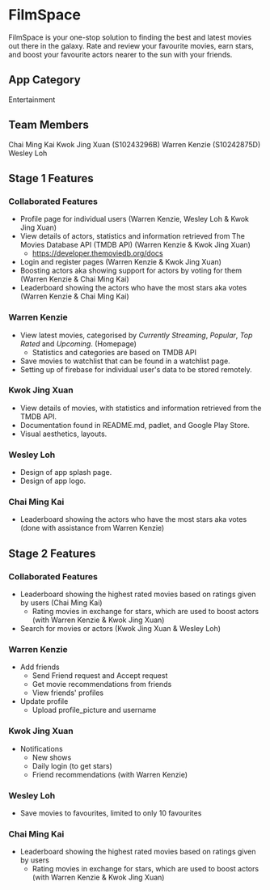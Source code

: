# FilmSpace
FilmSpace is your one-stop solution to finding the best and latest movies out there in the galaxy. Rate and review your favourite movies, earn stars, and boost your favourite actors nearer to the sun with your friends.

## App Category
Entertainment

## Team Members
Chai Ming Kai
Kwok Jing Xuan (S10243296B)
Warren Kenzie (S10242875D)
Wesley Loh 

## Stage 1 Features

### Collaborated Features
- Profile page for individual users (Warren Kenzie, Wesley Loh & Kwok Jing Xuan)
- View details of actors, statistics and information retrieved from The Movies Database API (TMDB API) (Warren Kenzie & Kwok Jing Xuan)
  - https://developer.themoviedb.org/docs
- Login and register pages (Warren Kenzie & Kwok Jing Xuan)
- Boosting actors aka showing support for actors by voting for them (Warren Kenzie & Chai Ming Kai)
- Leaderboard showing the actors who have the most stars aka votes (Warren Kenzie & Chai Ming Kai)

### Warren Kenzie
- View latest movies, categorised by *Currently Streaming*, *Popular*, *Top Rated* and *Upcoming*. (Homepage)
  - Statistics and categories are based on TMDB API
- Save movies to watchlist that can be found in a watchlist page.
- Setting up of firebase for individual user's data to be stored remotely. 

### Kwok Jing Xuan
- View details of movies, with statistics and information retrieved from the TMDB API. 
- Documentation found in README.md, padlet, and Google Play Store. 
- Visual aesthetics, layouts. 

### Wesley Loh
- Design of app splash page. 
- Design of app logo. 

### Chai Ming Kai
- Leaderboard showing the actors who have the most stars aka votes (done with assistance from Warren Kenzie)

## Stage 2 Features

### Collaborated Features
- Leaderboard showing the highest rated movies based on ratings given by users (Chai Ming Kai)
  - Rating movies in exchange for stars, which are used to boost actors (with Warren Kenzie & Kwok Jing Xuan)
- Search for movies or actors (Kwok Jing Xuan & Wesley Loh)

### Warren Kenzie
- Add friends 
  - Send Friend request and Accept request
  - Get movie recommendations from friends
  - View friends' profiles
- Update profile
  - Upload profile_picture and username
### Kwok Jing Xuan
- Notifications
  - New shows
  - Daily login (to get stars)
  - Friend recommendations (with Warren Kenzie)

### Wesley Loh
- Save movies to favourites, limited to only 10 favourites

### Chai Ming Kai
- Leaderboard showing the highest rated movies based on ratings given by users
  - Rating movies in exchange for stars, which are used to boost actors (with Warren Kenzie & Kwok Jing Xuan)